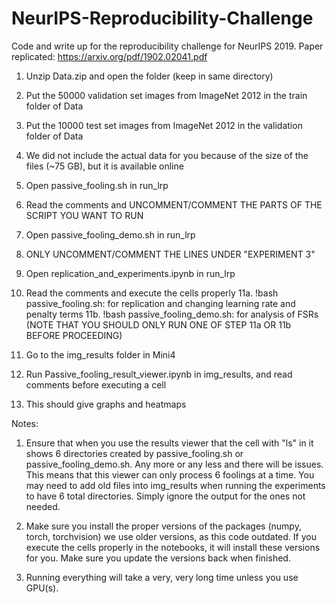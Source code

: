 # NeurIPS-Reproducibility-Challenge
Code and write up for the reproducibility challenge for NeurIPS 2019. Paper replicated: https://arxiv.org/pdf/1902.02041.pdf

1. Unzip Data.zip and open the folder (keep in same directory)
2. Put the 50000 validation set images from ImageNet 2012 in the train folder of Data
3. Put the 10000 test set images from ImageNet 2012 in the validation folder of Data
4. We did not include the actual data for you because of the size of the files (~75 GB), but it is available online

5. Open passive_fooling.sh in run_lrp
6. Read the comments and UNCOMMENT/COMMENT THE PARTS OF THE SCRIPT YOU WANT TO RUN
7. Open passive_fooling_demo.sh in run_lrp
8. ONLY UNCOMMENT/COMMENT THE LINES UNDER "EXPERIMENT 3"
9. Open replication_and_experiments.ipynb in run_lrp
10. Read the comments and execute the cells properly
11a. !bash passive_fooling.sh: for replication and changing learning rate and penalty terms
11b. !bash passive_fooling_demo.sh: for analysis of FSRs (NOTE THAT YOU SHOULD ONLY RUN ONE OF STEP 11a OR 11b BEFORE PROCEEDING)

13. Go to the img_results folder in Mini4
14. Run Passive_fooling_result_viewer.ipynb in img_results, and read comments before executing a cell
15. This should give graphs and heatmaps

Notes: 

1. Ensure that when you use the results viewer that the cell with "ls" in it shows 6 directories created by passive_fooling.sh or passive_fooling_demo.sh. Any more or any less and there will be issues. This means that this viewer can only process 6 foolings at a time. You may need to add old files into img_results when running the experiments to have 6 total directories. Simply ignore the output for the ones not needed.

2. Make sure you install the proper versions of the packages (numpy, torch, torchvision) we use older versions, as this code outdated. If you execute the cells properly in the notebooks, it will install these versions for you. Make sure you update the versions back when finished. 

3. Running everything will take a very, very long time unless you use GPU(s). 



